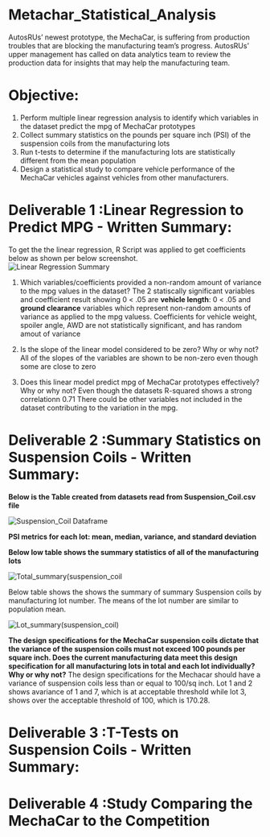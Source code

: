 # Metachar_Statistical_Analysis

AutosRUs’ newest prototype, the MechaCar, is suffering from production troubles that are blocking the manufacturing team’s progress. AutosRUs’ upper management has called on data analytics team to review the production data for insights that may help the manufacturing team.

# Objective:
1. Perform multiple linear regression analysis to identify which variables in the dataset predict the mpg of MechaCar prototypes
2. Collect summary statistics on the pounds per square inch (PSI) of the suspension coils from the manufacturing lots
3. Run t-tests to determine if the manufacturing lots are statistically different from the mean population
4. Design a statistical study to compare vehicle performance of the MechaCar vehicles against vehicles from other manufacturers.

# Deliverable 1 :Linear Regression to Predict MPG - Written Summary:

To get the the linear regression, R Script was applied to get coefficients below as shown per  below screenshot.  
![Linear Regression Summary](https://user-images.githubusercontent.com/92903447/153779722-51e9d164-80ce-4d75-812e-2f57fb84729c.png)


  1. Which variables/coefficients provided a non-random amount of variance to the mpg values in the dataset?
    The 2 statiscally significant variables and coefficient result showing 0 < .05 are **vehicle length**: 0 < .05 and **ground clearance** variables which  represent non-random amounts of variance as applied to the mpg valuess. Coefficients for  vehicle weight, spoiler angle, AWD are not statistically significant, and has random amout of variance 

  2. Is the slope of the linear model considered to be zero? Why or why not?
    All of the slopes of the variables are shown to be non-zero even though some are close to zero
 
  3. Does this linear model predict mpg of MechaCar prototypes effectively? Why or why not?
  Even though the datasets R-squared shows a strong correlationn 0.71 There could be other variables not included in the dataset contributing to the variation in the mpg.


# Deliverable 2 :Summary Statistics on Suspension Coils - Written Summary:

**Below is the Table created from datasets read from Suspension_Coil.csv file**

![Suspension_Coil Dataframe](https://user-images.githubusercontent.com/92903447/154816760-0e0dcb14-45d8-4510-93ca-ebe4b5e4bbbb.png)


**PSI metrics for each lot: mean, median, variance, and standard deviation**

**Below low table shows the summary statistics of all of the manufacturing lots**

![Total_summary(suspension_coil](https://user-images.githubusercontent.com/92903447/154816758-de3c35a5-d5f6-445b-89c1-a10f852a3adc.png)


Below table shows the shows the summary of summary Suspension coils by manufacturing lot number.
The means of the lot number are similar to population mean.

![Lot_summary(suspension_coil)](https://user-images.githubusercontent.com/92903447/154816782-bef203ff-3f4d-419f-8fdd-cf51c93ac3af.png)

**The design specifications for the MechaCar suspension coils dictate that the variance of the suspension coils must not exceed 100 pounds per square inch. Does the current manufacturing data meet this design specification for all manufacturing lots in total and each lot individually? Why or why not?**
The design specifications for the Mechacar should have a variance of suspension coils less than or equal to 100/sq inch.  Lot 1 and 2 shows  avariance of 1 and 7, which is at acceptable threshold while lot 3, shows over the acceptable threshold of 100, which is 170.28.


# Deliverable 3 :T-Tests on Suspension Coils  - Written Summary:

# Deliverable 4 :Study Comparing the MechaCar to the Competition
